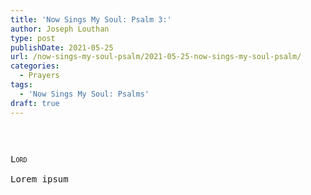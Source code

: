 ```yaml
---
title: 'Now Sings My Soul: Psalm 3:'
author: Joseph Louthan
type: post
publishDate: 2021-05-25
url: /now-sings-my-soul-psalm/2021-05-25-now-sings-my-soul-psalm/
categories:
  - Prayers
tags:
  - 'Now Sings My Soul: Psalms'
draft: true
---
```

<pre>

<pre>
<pre>
<div style="font-variant: small-caps;">Lord</div>
Lorem ipsum
</pre>
